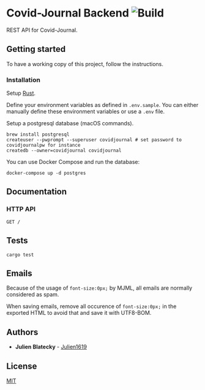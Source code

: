 # Covid-Journal Backend ![Build](https://github.com/CovidJournal/backend/workflows/Build/badge.svg)

REST API for Covid-Journal.

## Getting started

To have a working copy of this project, follow the instructions.

### Installation

Setup [Rust](https://www.rust-lang.org).

Define your environment variables as defined in `.env.sample`. You can either manually define these environment variables or use a `.env` file.

Setup a postgresql database (macOS commands).

```
brew install postgresql
createuser --pwprompt --superuser covidjournal # set password to covidjournalpw for instance
createdb --owner=covidjournal covidjournal
```

You can use Docker Compose and run the database:

```
docker-compose up -d postgres
```

## Documentation

### HTTP API

```
GET /
```

## Tests

```
cargo test
```

## Emails

Because of the usage of `font-size:0px;` by MJML, all emails are normally considered as spam.

When saving emails, remove all occurence of `font-size:0px;` in the exported HTML to avoid that and save it with UTF8-BOM.

## Authors

-   **Julien Blatecky** - [Julien1619](https://twitter.com/Julien1619)

## License

[MIT](LICENSE.md)
